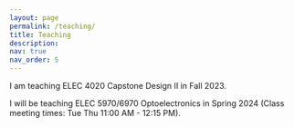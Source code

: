```yaml
---
layout: page
permalink: /teaching/
title: Teaching
description: 
nav: true
nav_order: 5
---
```


I am teaching ELEC 4020 Capstone Design II in Fall 2023.

I will be teaching ELEC 5970/6970 Optoelectronics in Spring 2024 (Class meeting times: Tue Thu 11:00 AM - 12:15 PM).
